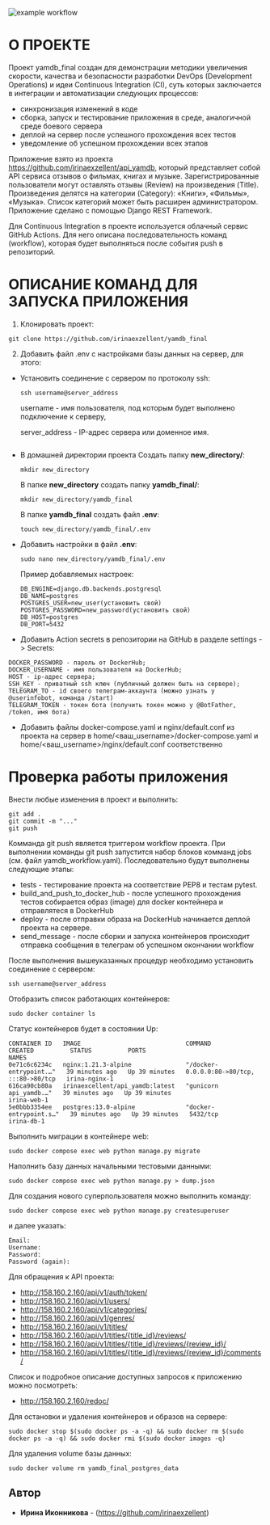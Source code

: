 ![example workflow](https://github.com/irinaexzellent/yamdb_final/actions/workflows/yamdb_workflow.yml/badge.svg)

# О ПРОЕКТЕ

Проект yamdb_final создан для демонстрации методики увеличения скорости, качества и безопасности разработки DevOps (Development Operations) и идеи Continuous Integration (CI),
суть которых заключается в интеграции и автоматизации следующих процессов:
* синхронизация изменений в коде
* сборка, запуск и тестирование приложения в среде, аналогичной среде боевого сервера
* деплой на сервер после успешного прохождения всех тестов
* уведомление об успешном прохождении всех этапов

Приложение взято из проекта https://github.com/irinaexzellent/api_yamdb, который представляет собой API сервиса отзывов о фильмах, книгах и музыке.
Зарегистрированные пользователи могут оставлять отзывы (Review) на произведения (Title).
Произведения делятся на категории (Category): «Книги», «Фильмы», «Музыка». 
Список категорий может быть расширен администратором. Приложение сделано с помощью Django REST Framework.

Для Continuous Integration в проекте используется облачный сервис GitHub Actions.
Для него описана последовательность команд (workflow), которая будет выполняться после события push в репозиторий.

# ОПИСАНИЕ КОМАНД ДЛЯ ЗАПУСКА ПРИЛОЖЕНИЯ

1. Клонировать проект:
```
git clone https://github.com/irinaexzellent/yamdb_final
```

2. Добавить файл .env с настройками базы данных на сервер, для этого:

* Установить соединение с сервером по протоколу ssh:
    ```
    ssh username@server_address
    ```
    username - имя пользователя, под которым будет выполнено подключение к серверу,
    
    server_address - IP-адрес сервера или доменное имя.
    ```
* В домашней директории проекта
    Создать папку **new_directory/**:
    ```
    mkdir new_directory
    ```
    В папке **new_directory** создать папку **yamdb_final/**:
    ```
    mkdir new_directory/yamdb_final
    ```
    В папке **yamdb_final** создать файл **.env**:
    ```
    touch new_directory/yamdb_final/.env
    ```

* Добавить настройки в файл **.env**:
    ```
    sudo nano new_directory/yamdb_final/.env
    ```
    Пример добавляемых настроек:
    ```
    DB_ENGINE=django.db.backends.postgresql
    DB_NAME=postgres
    POSTGRES_USER=new_user(установить свой)
    POSTGRES_PASSWORD=new_password(установить свой)
    DB_HOST=postgres
    DB_PORT=5432
    ```

* Добавить Action secrets в репозитории на GitHub в разделе settings -> Secrets:

```
DOCKER_PASSWORD - пароль от DockerHub;
DOCKER_USERNAME - имя пользователя на DockerHub;
HOST - ip-адрес сервера;
SSH_KEY - приватный ssh ключ (публичный должен быть на сервере);
TELEGRAM_TO - id своего телеграм-аккаунта (можно узнать у @userinfobot, команда /start)
TELEGRAM_TOKEN - токен бота (получить токен можно у @BotFather, /token, имя бота)
```
*  Добавить файлы docker-compose.yaml и nginx/default.conf из проекта на сервер в home/<ваш_username>/docker-compose.yaml и home/<ваш_username>/nginx/default.conf соответственно

# Проверка работы приложения

Внести любые изменения в проект и выполнить:
```
git add .
git commit -m "..."
git push
```
Комманда git push является триггером workflow проекта.
При выполнении команды git push запустится набор блоков комманд jobs (см. файл yamdb_workflow.yaml).
Последовательно будут выполнены следующие этапы:
* tests - тестирование проекта на соответствие PEP8 и тестам pytest.
* build_and_push_to_docker_hub - после успешного прохождения тестов собирается образ (image) для docker контейнера 
и отправлятеся в DockerHub
* deploy - после отправки образа на DockerHub начинается деплой проекта на сервере.
* send_message - после сборки и запуска контейнеров происходит отправка сообщения в 
  телеграм об успешном окончании workflow

После выполнения вышеуказанных процедур необходимо установить соединение с сервером:
```
ssh username@server_address
```
Отобразить список работающих контейнеров:
```
sudo docker container ls
```
Статус контейнеров будет в состоянии Up:
```
CONTAINER ID   IMAGE                             COMMAND                  CREATED          STATUS          PORTS                               NAMES
0e71c6c6234c   nginx:1.21.3-alpine               "/docker-entrypoint.…"   39 minutes ago   Up 39 minutes   0.0.0.0:80->80/tcp, :::80->80/tcp   irina-nginx-1
616ca90cb80a   irinaexcellent/api_yamdb:latest   "gunicorn api_yamdb.…"   39 minutes ago   Up 39 minutes                                       irina-web-1
5e0bbb3354ee   postgres:13.0-alpine              "docker-entrypoint.s…"   39 minutes ago   Up 39 minutes   5432/tcp                            irina-db-1
```
Выполнить миграции в контейнере web:
```
sudo docker compose exec web python manage.py migrate
```

Наполнить базу данных начальными тестовыми данными:
```
sudo docker compose exec web python manage.py > dump.json
```

Для создания нового суперпользователя можно выполнить команду:
```
sudo docker compose exec web python manage.py createsuperuser
```
и далее указать: 
```
Email:
Username:
Password:
Password (again):
```
Для обращения к API проекта:

* http://158.160.2.160/api/v1/auth/token/
* http://158.160.2.160/api/v1/users/
* http://158.160.2.160/api/v1/categories/
* http://158.160.2.160/api/v1/genres/
* http://158.160.2.160/api/v1/titles/
* http://158.160.2.160/api/v1/titles/{title_id}/reviews/
* http://158.160.2.160/api/v1/titles/{title_id}/reviews/{review_id}/
* http://158.160.2.160/api/v1/titles/{title_id}/reviews/{review_id}/comments/

Cписок и подробное описание доступных запросов к приложению можно посмотреть:
* http://158.160.2.160/redoc/

Для остановки и удаления контейнеров и образов на сервере:
```
sudo docker stop $(sudo docker ps -a -q) && sudo docker rm $(sudo docker ps -a -q) && sudo docker rmi $(sudo docker images -q)
```
Для удаления volume базы данных:
```
sudo docker volume rm yamdb_final_postgres_data
```

## Автор

* **Ирина Иконникова** - (https://github.com/irinaexzellent)


